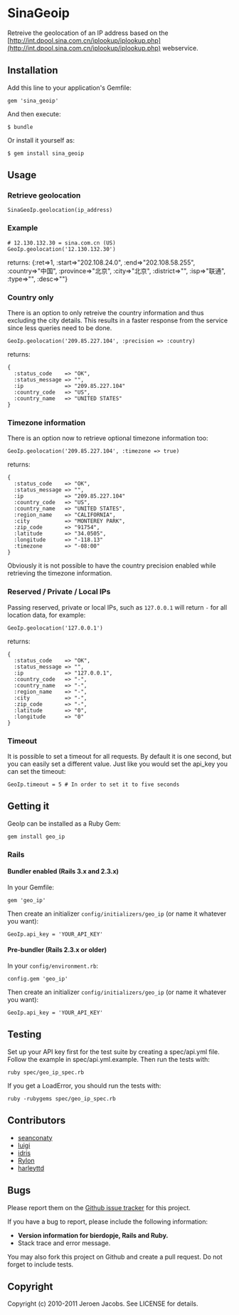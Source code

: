 # SinaGeoip

Retreive the geolocation of an IP address based on the [http://int.dpool.sina.com.cn/iplookup/iplookup.php](http://int.dpool.sina.com.cn/iplookup/iplookup.php) webservice.

## Installation

Add this line to your application's Gemfile:

    gem 'sina_geoip'

And then execute:

    $ bundle

Or install it yourself as:

    $ gem install sina_geoip

## Usage



### Retrieve geolocation
    SinaGeoIp.geolocation(ip_address)

### Example

    # 12.130.132.30 = sina.com.cn (US)
    GeoIp.geolocation('12.130.132.30')

returns:
{:ret=>1, :start=>"202.108.24.0", :end=>"202.108.58.255", :country=>"中国", :province=>"北京", :city=>"北京", :district=>"", :isp=>"联通", :type=>"", :desc=>""} 


### Country only

There is an option to only retreive the country information and thus excluding the city details. This results in a faster response from the service since less queries need to be done.

    GeoIp.geolocation('209.85.227.104', :precision => :country)

returns:

    {
      :status_code    => "OK",
      :status_message => "",
      :ip             => "209.85.227.104"
      :country_code   => "US",
      :country_name   => "UNITED STATES"
    }

### Timezone information

There is an option now to retrieve optional timezone information too:

    GeoIp.geolocation('209.85.227.104', :timezone => true)

returns:

    {
      :status_code    => "OK",
      :status_message => "",
      :ip             => "209.85.227.104"
      :country_code   => "US",
      :country_name   => "UNITED STATES",
      :region_name    => "CALIFORNIA",
      :city           => "MONTEREY PARK",
      :zip_code       => "91754",
      :latitude       => "34.0505",
      :longitude      => "-118.13"
      :timezone       => "-08:00"
    }

Obviously it is not possible to have the country precision enabled while retrieving the timezone information.

### Reserved / Private / Local IPs

Passing reserved, private or local IPs, such as `127.0.0.1` will return `-` for all location data, for example:

    GeoIp.geolocation('127.0.0.1')

returns:

    {
      :status_code    => "OK",
      :status_message => "",
      :ip             => "127.0.0.1",
      :country_code   => "-",
      :country_name   => "-",
      :region_name    => "-",
      :city           => "-",
      :zip_code       => "-",
      :latitude       => "0",
      :longitude      => "0"
    }

### Timeout

It is possible to set a timeout for all requests. By default it is one second, but you can easily set a different value. Just like you would set the api_key you can set the timeout:

    GeoIp.timeout = 5 # In order to set it to five seconds

## Getting it

GeoIp can be installed as a Ruby Gem:

    gem install geo_ip

### Rails

#### Bundler enabled (Rails 3.x and 2.3.x)

In your Gemfile:

    gem 'geo_ip'

Then create an initializer `config/initializers/geo_ip` (or name it whatever you want):

    GeoIp.api_key = 'YOUR_API_KEY'

#### Pre-bundler (Rails 2.3.x or older)

In your `config/environment.rb`:

    config.gem 'geo_ip'

Then create an initializer `config/initializers/geo_ip` (or name it whatever you want):

    GeoIp.api_key = 'YOUR_API_KEY'

## Testing

Set up your API key first for the test suite by creating a spec/api.yml file. Follow the example in spec/api.yml.example. Then run the tests with:

    ruby spec/geo_ip_spec.rb

If you get a LoadError, you should run the tests with:

    ruby -rubygems spec/geo_ip_spec.rb

## Contributors

* [seanconaty](https://github.com/seanconaty)
* [luigi](https://github.com/luigi)
* [idris](https://github.com/idris)
* [Rylon](https://github.com/Rylon)
* [harleyttd](https://github.com/harleyttd)

## Bugs

Please report them on the [Github issue tracker](https://github.com/jeroenj/geo_ip/issues)
for this project.

If you have a bug to report, please include the following information:

* **Version information for bierdopje, Rails and Ruby.**
* Stack trace and error message.

You may also fork this project on Github and create a pull request.
Do not forget to include tests.

## Copyright

Copyright (c) 2010-2011 Jeroen Jacobs. See LICENSE for details.
